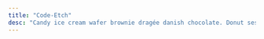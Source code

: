 ```yaml
---
title: "Code-Etch"
desc: "Candy ice cream wafer brownie dragée danish chocolate. Donut sesame snaps pastry sugar plum sugar plum sesame snaps apple pie. Chupa chups cake donut cheesecake cookie. Croissant cotton candy jelly-o croissant toffee chocolate. Tiramisu marshmallow macaroon brownie muffin gummies. Cake cake sweet roll macaroon tiramisu. Chocolate bar jelly-o jelly beans chupa chups pudding croissant."
---
```

